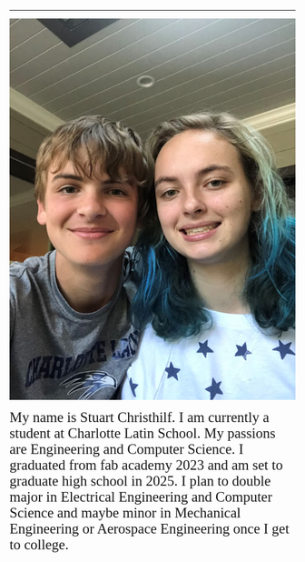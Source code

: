
---
<div style="text-align: center;">
    <img src="../images/about-me/stuart-riley.jpg" alt="Image of me" />
</div>

<span style="font-family: Comic Sans MS; font-size: 25px;">My name is Stuart Christhilf. I am currently a student at Charlotte Latin School. My passions are Engineering and Computer Science. I graduated from fab academy 2023 and am set to graduate high school in 2025. I plan to double major in Electrical Engineering and Computer Science and maybe minor in Mechanical Engineering or Aerospace Engineering once I get to college.</span>